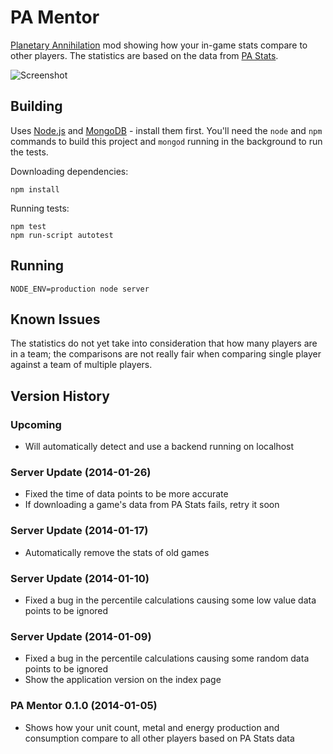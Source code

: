 
PA Mentor
=========

[Planetary Annihilation](http://www.uberent.com/pa/) mod showing how your
in-game stats compare to other players. The statistics are based on the
data from [PA Stats](http://www.nanodesu.info/pastats/).

![Screenshot](http://i.imgur.com/jIlv8db.png)


Building
--------

Uses [Node.js](http://nodejs.org/) and [MongoDB](http://www.mongodb.org/) -
install them first. You'll need the `node` and `npm` commands to build this
project and `mongod` running in the background to run the tests.

Downloading dependencies:

    npm install

Running tests:

    npm test
    npm run-script autotest


Running
-------

    NODE_ENV=production node server


Known Issues
------------

The statistics do not yet take into consideration that how many players are
in a team; the comparisons are not really fair when comparing single player
against a team of multiple players.


Version History
---------------

### Upcoming

- Will automatically detect and use a backend running on localhost

### Server Update (2014-01-26)

- Fixed the time of data points to be more accurate
- If downloading a game's data from PA Stats fails, retry it soon

### Server Update (2014-01-17)

- Automatically remove the stats of old games

### Server Update (2014-01-10)

- Fixed a bug in the percentile calculations causing some low value data points to be ignored

### Server Update (2014-01-09)

- Fixed a bug in the percentile calculations causing some random data points to be ignored
- Show the application version on the index page

### PA Mentor 0.1.0 (2014-01-05)

- Shows how your unit count, metal and energy production and consumption
compare to all other players based on PA Stats data
